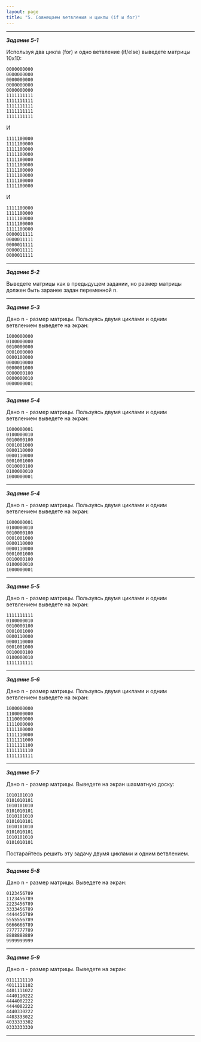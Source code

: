 ```yaml
---
layout: page
title: "5. Совмещаем ветвления и циклы (if и for)"
---
```


---

_**Задание 5-1**_

Используя два цикла (for) и одно ветвление (if/else) выведете матрицы 10x10:

```
0000000000
0000000000
0000000000
0000000000
0000000000
1111111111
1111111111
1111111111
1111111111
1111111111
```

И

```
1111100000
1111100000
1111100000
1111100000
1111100000
1111100000
1111100000
1111100000
1111100000
1111100000
```

И

```
1111100000
1111100000
1111100000
1111100000
1111100000
0000011111
0000011111
0000011111
0000011111
0000011111
```

---

_**Задание 5-2**_

Выведете матрицы как в предыдущем задании, но размер матрицы должен быть заранее задан переменной n.

---

_**Задание 5-3**_

Дано n - размер матрицы. Пользуясь двумя циклами и одним ветвлением выведете на экран:

```
1000000000
0100000000
0010000000
0001000000
0000100000
0000010000
0000001000
0000000100
0000000010
0000000001
```

---

_**Задание 5-4**_

Дано n - размер матрицы. Пользуясь двумя циклами и одним ветвлением выведете на экран:

```
1000000001
0100000010
0010000100
0001001000
0000110000
0000110000
0001001000
0010000100
0100000010
1000000001
```

---

_**Задание 5-4**_

Дано n - размер матрицы. Пользуясь двумя циклами и одним ветвлением выведете на экран:

```
1000000001
0100000010
0010000100
0001001000
0000110000
0000110000
0001001000
0010000100
0100000010
1000000001
```

---

_**Задание 5-5**_

Дано n - размер матрицы. Пользуясь двумя циклами и одним ветвлением выведете на экран:

```
1111111111
0100000010
0010000100
0001001000
0000110000
0000110000
0001001000
0010000100
0100000010
1111111111
```

---

_**Задание 5-6**_

Дано n - размер матрицы. Пользуясь двумя циклами и одним ветвлением выведете на экран:

```
1000000000
1100000000
1110000000
1111000000
1111100000
1111110000
1111111000
1111111100
1111111110
1111111111
```

---

_**Задание 5-7**_

Дано n - размер матрицы. Выведете на экран шахматную доску:

```
1010101010
0101010101
1010101010
0101010101
1010101010
0101010101
1010101010
0101010101
1010101010
0101010101
```

Постарайтесь решить эту задачу двумя циклами и одним ветвлением.

---

_**Задание 5-8**_

Дано n - размер матрицы. Выведете на экран:

```
0123456789
1123456789
2223456789
3333456789
4444456789
5555556789
6666666789
7777777789
8888888889
9999999999
```

---

_**Задание 5-9**_

Дано n - размер матрицы. Выведете на экран:

```
0111111110
4011111102
4401111022
4440110222
4444002222
4444002222
4440330222
4403333022
4033333302
0333333330
```

---
